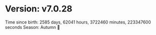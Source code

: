 # Version: v7.0.28
Time since birth: 2585 days, 62041 hours, 3722460 minutes, 223347600 seconds
Season: Autumn 🍁
